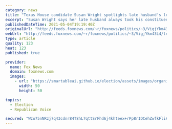 ```yaml
---
category: news
title: "Texas House candidate Susan Wright spotlights late husband's legacy, Trump's support, in runoff"
excerpt: "Susan Wright says her late husband always took his constituents' concerns to Washington and “that’s the legacy I want to continue.” Rep. Ron Wright died from COVID-19 in February and his widow, a longtime GOP activist, came in first in a field of 23 candidates this past weekend in a special election"
publishedDateTime: 2021-05-04T19:19:40Z
originalUrl: "http://feeds.foxnews.com/~r/foxnews/politics/~3/VigjYkm43L4/texas-house-runoff-susan-wright-husband-legacy-trump-support"
webUrl: "http://feeds.foxnews.com/~r/foxnews/politics/~3/VigjYkm43L4/texas-house-runoff-susan-wright-husband-legacy-trump-support"
type: article
quality: 123
heat: 123
published: true

provider:
  name: Fox News
  domain: foxnews.com
  images:
    - url: "https://smartableai.github.io/election/assets/images/organizations/foxnews.com-50x50.jpg"
      width: 50
      height: 50

topics:
  - Election
  - Republican Voice

secured: "Wzo75nNRzj7q43cdnr84T8hL7qttSrFhd6j4khteex+rPp8rIDCehZwfkFliHW1Aozos4V91p+gU/qHoU4IHc6KPEmt0pry1J+RxEKzT5SZ4rvgqGaN5/Sj8FnKqE7IDqAxR9p5PuoDoPypYg9Ju/BTTSTI/SyPR25fC+aNSV29u1d1iyl8xxm9EdOQYLlEha9hBHSAaKCndndeoSJTDt1iBmNJi/5oMNA8QSi3T9ZUZ6Zh3+QfVp+bGa8ls2IE4ZM6evpjZ08QB3CBbDmZxitDhGDlJsqaCml+goVSTtPZWD99lFUHi5yEMhyqRyb0MO8yQwGpmG35a9qqs2uOw9CrbhklCb+whkqx2JOyVAO4=;/XeyshCHrj+MW/DfT5t1mA=="
---
```



